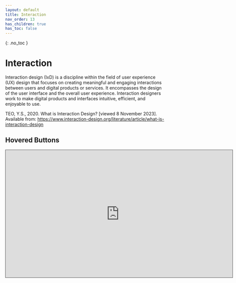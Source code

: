 ```yaml
---
layout: default
title: Interaction
nav_order: 13
has_children: true
has_toc: false
---
```


{: .no_toc }

# Interaction


Interaction design (IxD) is a discipline within the field of user experience (UX) design that focuses on creating meaningful and engaging interactions between users and digital products or services. It encompasses the design of the user interface and the overall user experience. Interaction designers work to make digital products and interfaces intuitive, efficient, and enjoyable to use.

TEO, Y.S., 2020. What is Interaction Design? [viewed 8 November 2023]. Available from: https://www.interaction-design.org/literature/article/what-is-interaction-design

## Hovered Buttons

<iframe src="https://solent.cloud.panopto.eu/Panopto/Pages/Embed.aspx?id=3034d1da-e9a2-45ff-8ed2-af630167b96d&autoplay=false&offerviewer=true&showtitle=true&showbrand=true&captions=true&interactivity=all" height="405" width="720" style="border: 1px solid #464646;" allowfullscreen allow="autoplay"></iframe>





